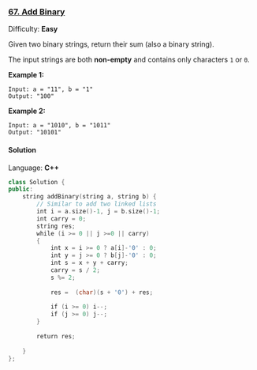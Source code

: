 ### [67\. Add Binary](https://leetcode.com/problems/add-binary/)

Difficulty: **Easy**


Given two binary strings, return their sum (also a binary string).

The input strings are both **non-empty** and contains only characters `1` or `0`.

**Example 1:**

```
Input: a = "11", b = "1"
Output: "100"
```

**Example 2:**

```
Input: a = "1010", b = "1011"
Output: "10101"
```


#### Solution

Language: **C++**

```c++
class Solution {
public:
    string addBinary(string a, string b) {
        // Similar to add two linked lists
        int i = a.size()-1, j = b.size()-1;
        int carry = 0;
        string res;
        while (i >= 0 || j >=0 || carry)
        {
            int x = i >= 0 ? a[i]-'0' : 0;
            int y = j >= 0 ? b[j]-'0' : 0;
            int s = x + y + carry;
            carry = s / 2;
            s %= 2;
            
            res =  (char)(s + '0') + res;
            
            if (i >= 0) i--;
            if (j >= 0) j--;
        }
        
        return res;
        
    }
};
```
